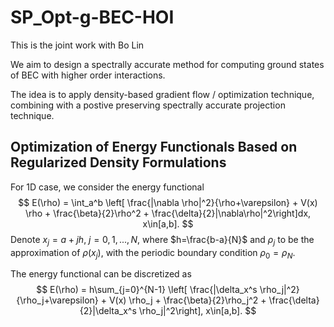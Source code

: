 # SP_Opt-g-BEC-HOI
This is the joint work with Bo Lin

We aim to design a spectrally accurate method for computing ground states of BEC with higher order interactions. 

The idea is to apply density-based gradient flow / optimization technique, combining with a postive preserving spectrally accurate projection technique.

## Optimization of Energy Functionals Based on Regularized Density Formulations

For 1D case, we consider the energy functional 
$$
	E(\rho) = \int_a^b \left[ \frac{|\nabla \rho|^2}{\rho+\varepsilon} + V(x) \rho + \frac{\beta}{2}\rho^2 + \frac{\delta}{2}|\nabla\rho|^2\right]dx, x\in[a,b].
$$
Denote $x_j=a+jh$, $j=0,1,...,N$, where $h=\frac{b-a}{N}$ and $\rho_j$ to be the approximation of $\rho(x_j)$, with the periodic boundary condition $\rho_0 = \rho_N$.

The energy functional can be discretized as 
$$
	E(\rho) = h\sum_{j=0}^{N-1} \left[ \frac{|\delta_x^s \rho_j|^2}{\rho_j+\varepsilon} + V(x) \rho_j + \frac{\beta}{2}\rho_j^2 + \frac{\delta}{2}|\delta_x^s \rho_j|^2\right], x\in[a,b].
$$
